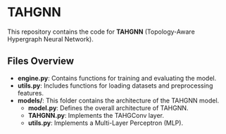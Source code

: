 # TAHGNN

This repository contains the code for **TAHGNN** (Topology-Aware Hypergraph Neural Network).

## Files Overview

- **engine.py**: Contains functions for training and evaluating the model.
- **utils.py**: Includes functions for loading datasets and preprocessing features.
- **models/**: This folder contains the architecture of the TAHGNN model.
  - **model.py**: Defines the overall architecture of TAHGNN.
  - **TAHGNN.py**: Implements the TAHGConv layer.
  - **utils.py**: Implements a Multi-Layer Perceptron (MLP).

